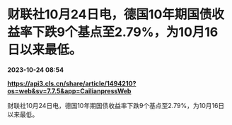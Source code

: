 # 财联社10月24日电，德国10年期国债收益率下跌9个基点至2.79%，为10月16日以来最低。

**2023-10-24 08:54**

**https://api3.cls.cn/share/article/1494210?os=web&sv=7.7.5&app=CailianpressWeb**

财联社10月24日电，德国10年期国债收益率下跌9个基点至2.79%，为10月16日以来最低。
